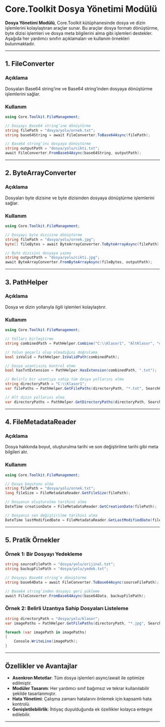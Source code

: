 ﻿# Core.Toolkit Dosya Yönetimi Modülü

**Dosya Yönetimi Modülü**, Core.Toolkit kütüphanesinde dosya ve dizin işlemlerini kolaylaştıran araçlar sunar. Bu araçlar dosya formatı dönüştürme, byte dizisi işlemleri ve dosya meta bilgilerini alma gibi işlemleri destekler. Aşağıda her yardımcı sınıfın açıklamaları ve kullanım örnekleri bulunmaktadır.

---

## **1. FileConverter**

### **Açıklama**
Dosyaları Base64 string’ine ve Base64 string’inden dosyaya dönüştürme işlemlerini sağlar.

### **Kullanım**
```csharp
using Core.Toolkit.FileManagement;

// Dosyayı Base64 string’ine dönüştürme
string filePath = "dosya/yolu/ornek.txt";
string base64String = await FileConverter.ToBase64Async(filePath);

// Base64 string’ini dosyaya dönüştürme
string outputPath = "dosya/yolu/cikti.txt";
await FileConverter.FromBase64Async(base64String, outputPath);
```

---

## **2. ByteArrayConverter**

### **Açıklama**
Dosyaları byte dizisine ve byte dizisinden dosyaya dönüştürme işlemlerini sağlar.

### **Kullanım**
```csharp
using Core.Toolkit.FileManagement;

// Dosyayı byte dizisine dönüştürme
string filePath = "dosya/yolu/ornek.jpg";
byte[] fileBytes = await ByteArrayConverter.ToByteArrayAsync(filePath);

// Byte dizisini dosyaya yazma
string outputPath = "dosya/yolu/cikti.jpg";
await ByteArrayConverter.FromByteArrayAsync(fileBytes, outputPath);
```

---

## **3. PathHelper**

### **Açıklama**
Dosya ve dizin yollarıyla ilgili işlemleri kolaylaştırır.

### **Kullanım**
```csharp
using Core.Toolkit.FileManagement;

// Yolları birleştirme
string combinedPath = PathHelper.Combine("C:\\Klasor1", "AltKlasor", "dosya.txt");

// Yolun geçerli olup olmadığını doğrulama
bool isValid = PathHelper.IsValidPath(combinedPath);

// Dosya uzantısını kontrol etme
bool hasTxtExtension = PathHelper.HasExtension(combinedPath, ".txt");

// Belirli bir uzantıya sahip tüm dosya yollarını alma
string directoryPath = "C:\\Klasor1";
var filePaths = PathHelper.GetFilePaths(directoryPath, "*.txt", SearchOption.AllDirectories);

// Alt dizin yollarını alma
var directoryPaths = PathHelper.GetDirectoryPaths(directoryPath, SearchOption.TopDirectoryOnly);
```

---

## **4. FileMetadataReader**

### **Açıklama**
Dosya hakkında boyut, oluşturulma tarihi ve son değiştirilme tarihi gibi meta bilgileri alır.

### **Kullanım**
```csharp
using Core.Toolkit.FileManagement;

// Dosya boyutunu alma
string filePath = "dosya/yolu/ornek.txt";
long fileSize = FileMetadataReader.GetFileSize(filePath);

// Dosyanın oluşturulma tarihini alma
DateTime creationDate = FileMetadataReader.GetCreationDate(filePath);

// Dosyanın son değiştirilme tarihini alma
DateTime lastModifiedDate = FileMetadataReader.GetLastModifiedDate(filePath);
```

---

## **5. Pratik Örnekler**

### **Örnek 1: Bir Dosyayı Yedekleme**
```csharp
string sourceFilePath = "dosya/yolu/orijinal.txt";
string backupFilePath = "dosya/yolu/yedek.txt";

// Dosyayı Base64 string’e dönüştürme
string base64Data = await FileConverter.ToBase64Async(sourceFilePath);

// Base64 string’inden dosyayı geri yükleme
await FileConverter.FromBase64Async(base64Data, backupFilePath);
```

### **Örnek 2: Belirli Uzantıya Sahip Dosyaları Listeleme**
```csharp
string directoryPath = "dosya/yolu/klasor";
var imagePaths = PathHelper.GetFilePaths(directoryPath, "*.jpg", SearchOption.AllDirectories);

foreach (var imagePath in imagePaths)
{
    Console.WriteLine(imagePath);
}
```

---

## **Özellikler ve Avantajlar**

- **Asenkron Metotlar**: Tüm dosya işlemleri async/await ile optimize edilmiştir.
- **Modüler Tasarım**: Her yardımcı sınıf bağımsız ve tekrar kullanılabilir şekilde tasarlanmıştır.
- **Hata Yönetimi**: Çalışma zamanı hatalarını önlemek için kapsamlı hata kontrolü.
- **Genişletilebilirlik**: İhtiyaç duyulduğunda ek özellikler kolayca entegre edilebilir.

---
